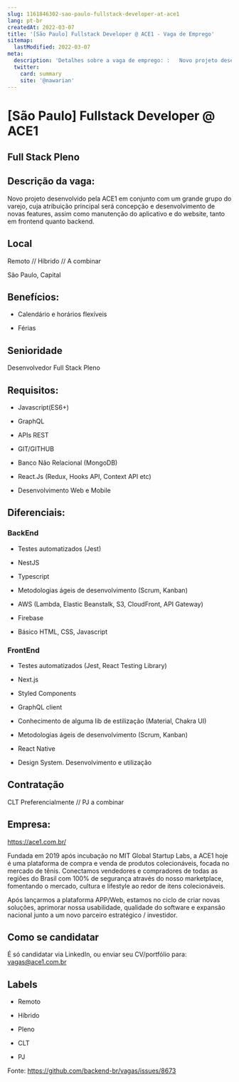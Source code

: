 ```yaml
---
slug: 1161846302-sao-paulo-fullstack-developer-at-ace1
lang: pt-br
createdAt: 2022-03-07
title: '[São Paulo] Fullstack Developer @ ACE1 - Vaga de Emprego'
sitemap:
  lastModified: 2022-03-07
meta:
  description: 'Detalhes sobre a vaga de emprego: :   Novo projeto desenvolvido pela ACE1 em conjunto com um grande grupo do varejo, cuja atribuição principal será concepção e desenvolvimento de novas features, assim como manutenção do aplicativo e do website, tanto em frontend quanto backend.'
  twitter:
    card: summary
    site: '@nawarian'
---
```


# [São Paulo] Fullstack Developer @ ACE1

## Full Stack Pleno



## Descrição da vaga: 



Novo projeto desenvolvido pela ACE1 em conjunto com um grande grupo do varejo, cuja atribuição principal será concepção e desenvolvimento de novas features, assim como manutenção do aplicativo e do website, tanto em frontend quanto backend.



## Local



Remoto // Híbrido // A combinar

São Paulo, Capital



## Benefícios:



* Calendário e horários flexíveis

* Férias



## Senioridade



Desenvolvedor Full Stack Pleno



## Requisitos:



* Javascript(ES6+)

* GraphQL

* APIs REST

* GIT/GITHUB

* Banco Não Relacional (MongoDB)

* React.Js (Redux, Hooks API, Context API etc)

* Desenvolvimento Web e Mobile



## Diferenciais:

### BackEnd

* Testes automatizados (Jest)

* NestJS

* Typescript

* Metodologias ágeis de desenvolvimento (Scrum, Kanban)

* AWS (Lambda, Elastic Beanstalk, S3, CloudFront, API Gateway)

* Firebase

* Básico HTML, CSS, Javascript



 ### FrontEnd

* Testes automatizados (Jest, React Testing Library)

* Next.js

* Styled Components

* GraphQL client

* Conhecimento de alguma lib de estilização (Material, Chakra UI)

* Metodologias ágeis de desenvolvimento (Scrum, Kanban)

* React Native

* Design System. Desenvolvimento e utilização



## Contratação 



CLT Preferencialmente // PJ a combinar



## Empresa:



https://ace1.com.br/



Fundada em 2019 após incubação no MIT Global Startup Labs, a ACE1 hoje é uma plataforma de compra e venda de produtos colecionáveis, focada no mercado de tênis. Conectamos vendedores e compradores de todas as regiões do Brasil com 100% de segurança através do nosso marketplace, fomentando o mercado, cultura e lifestyle ao redor de itens colecionáveis.



Após lançarmos a plataforma APP/Web, estamos no ciclo de criar novas soluções, aprimorar nossa usabilidade, qualidade do software e expansão nacional junto a um novo parceiro estratégico / investidor.



## Como se candidatar



É só candidatar via LinkedIn, ou enviar seu CV/portfólio para: vagas@ace1.com.br



## Labels

* Remoto

* Híbrido

* Pleno

* CLT

* PJ

Fonte: https://github.com/backend-br/vagas/issues/8673